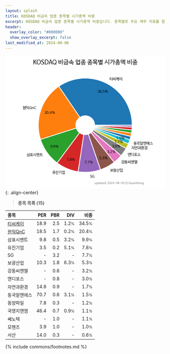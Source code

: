 ```yaml
---
layout: splash
title: KOSDAQ 비금속 업종 종목별 시가총액 비중
excerpt: KOSDAQ 비금속 업종 종목별 시가총액 비중입니다. 종목별로 주요 재무 지표를 함께 표시합니다.
header:
  overlay_color: "#800000"
  show_overlay_excerpt: false
last_modified_at: 2024-08-06
---
```



![KOSDAQ 비금속 업종 종목별 시가총액 비중](/stats/sector/images/kosdaq_업종_비금속_종목.png){: .align-center}


> **종목 목록 (15)**<a id="list"></a>

| **종목** | **PER** | **PBR** | **DIV** | **비중** |
| :------- | ------: | ------: | ------: | -------: |
| [티씨케이](/064760/) | 18.9 | 2.5 | 1.2<small>%</small> | 34.5<small>%</small> |
| [원익QnC](/074600/) | 18.5 | 1.7 | 0.2<small>%</small> | 20.4<small>%</small> |
| 삼표시멘트 | 9.8 | 0.5 | 3.2<small>%</small> | 9.9<small>%</small> |
| 유진기업 | 3.5 | 0.2 | 5.1<small>%</small> | 7.8<small>%</small> |
| SG | - | 3.2 | - | 7.7<small>%</small> |
| 보광산업 | 10.3 | 1.8 | 6.3<small>%</small> | 5.3<small>%</small> |
| 강동씨앤엘 | - | 0.6 | - | 3.2<small>%</small> |
| 앤디포스 | - | 0.8 | - | 3.0<small>%</small> |
| 자연과환경 | 14.8 | 0.9 | - | 1.7<small>%</small> |
| 동국알앤에스 | 70.7 | 0.6 | 3.1<small>%</small> | 1.5<small>%</small> |
| 동양파일 | 7.8 | 0.3 | - | 1.2<small>%</small> |
| 국영지앤엠 | 46.4 | 0.7 | 0.9<small>%</small> | 1.1<small>%</small> |
| 쎄노텍 | - | 1.0 | - | 1.1<small>%</small> |
| 모헨즈 | 3.9 | 1.0 | - | 1.0<small>%</small> |
| 서산 | 14.0 | 0.3 | - | 0.6<small>%</small> |

{% include commons/footnotes.md %}